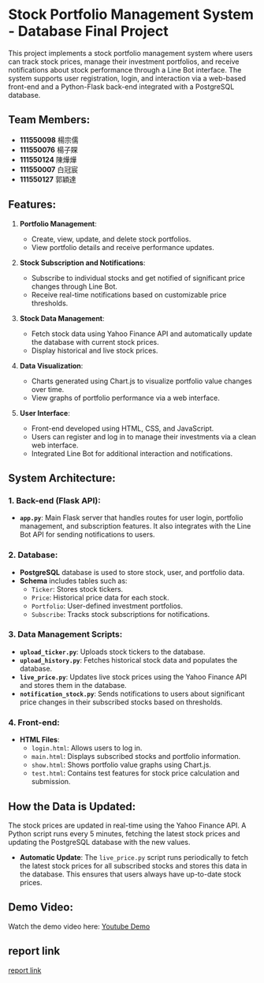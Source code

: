 # Stock Portfolio Management System - Database Final Project

This project implements a stock portfolio management system where users can track stock prices, manage their investment portfolios, and receive notifications about stock performance through a Line Bot interface. The system supports user registration, login, and interaction via a web-based front-end and a Python-Flask back-end integrated with a PostgreSQL database. 

## Team Members:
- **111550098** 楊宗儒
- **111550076** 楊子賝
- **111550124** 陳燁燁
- **111550007** 白冠宸
- **111550127** 郭穎達

## Features:
1. **Portfolio Management**:
   - Create, view, update, and delete stock portfolios.
   - View portfolio details and receive performance updates.
   
2. **Stock Subscription and Notifications**:
   - Subscribe to individual stocks and get notified of significant price changes through Line Bot.
   - Receive real-time notifications based on customizable price thresholds.
   
3. **Stock Data Management**:
   - Fetch stock data using Yahoo Finance API and automatically update the database with current stock prices.
   - Display historical and live stock prices.

4. **Data Visualization**:
   - Charts generated using Chart.js to visualize portfolio value changes over time.
   - View graphs of portfolio performance via a web interface.

5. **User Interface**:
   - Front-end developed using HTML, CSS, and JavaScript.
   - Users can register and log in to manage their investments via a clean web interface.
   - Integrated Line Bot for additional interaction and notifications.

## System Architecture:
### 1. Back-end (Flask API):
- **`app.py`**: Main Flask server that handles routes for user login, portfolio management, and subscription features. It also integrates with the Line Bot API for sending notifications to users.
  
### 2. Database:
- **PostgreSQL** database is used to store stock, user, and portfolio data. 
- **Schema** includes tables such as:
  - `Ticker`: Stores stock tickers.
  - `Price`: Historical price data for each stock.
  - `Portfolio`: User-defined investment portfolios.
  - `Subscribe`: Tracks stock subscriptions for notifications.
  
### 3. Data Management Scripts:
- **`upload_ticker.py`**: Uploads stock tickers to the database.
- **`upload_history.py`**: Fetches historical stock data and populates the database.
- **`live_price.py`**: Updates live stock prices using the Yahoo Finance API and stores them in the database.
- **`notification_stock.py`**: Sends notifications to users about significant price changes in their subscribed stocks based on thresholds.

### 4. Front-end:
- **HTML Files**:
  - `login.html`: Allows users to log in.
  - `main.html`: Displays subscribed stocks and portfolio information.
  - `show.html`: Shows portfolio value graphs using Chart.js.
  - `test.html`: Contains test features for stock price calculation and submission.

## How the Data is Updated:
The stock prices are updated in real-time using the Yahoo Finance API. A Python script runs every 5 minutes, fetching the latest stock prices and updating the PostgreSQL database with the new values. 

- **Automatic Update**: The `live_price.py` script runs periodically to fetch the latest stock prices for all subscribed stocks and stores this data in the database. This ensures that users always have up-to-date stock prices.

## Demo Video:
Watch the demo video here: [Youtube Demo](https://www.youtube.com/watch?v=sWgeiSi0Nz8)

## report link
[report link](https://github.com/David810209/database-FinalProject/blob/main/Database_Final_Project.pdf)
